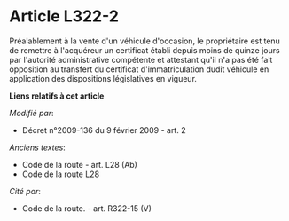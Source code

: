 # Article L322-2

Préalablement à la vente d'un véhicule d'occasion, le propriétaire est tenu de remettre à l'acquéreur un certificat établi
depuis moins de quinze jours par l'autorité administrative compétente et attestant qu'il n'a pas été fait opposition au
transfert du certificat d'immatriculation dudit véhicule en application des dispositions législatives en vigueur.

**Liens relatifs à cet article**

_Modifié par_:

  - Décret n°2009-136 du 9 février 2009 - art. 2

_Anciens textes_:

  - Code de la route - art. L28 (Ab)
  - Code de la route L28

_Cité par_:

  - Code de la route. - art. R322-15 (V)
